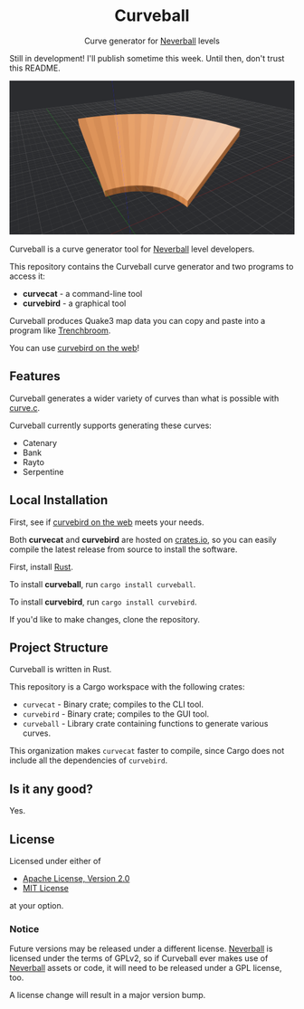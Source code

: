 <div align="center">

# Curveball

Curve generator for [Neverball] levels

</div>

Still in development! I'll publish sometime this week. Until then, don't trust this README.

![cuvebird logo](resources/curvebird.png)

Curveball is a curve generator tool for [Neverball] level developers.

This repository contains the Curveball curve generator and two programs to access it:

- **curvecat** - a command-line tool
- **curvebird** - a graphical tool

Curveball produces Quake3 map data you can copy and paste into a program like [Trenchbroom].

You can use [curvebird on the web]!

## Features

Curveball generates a wider variety of curves than what is possible with [curve.c].

Curveball currently supports generating these curves:

- Catenary
- Bank
- Rayto
- Serpentine

## Local Installation

First, see if [curvebird on the web] meets your needs.

Both **curvecat** and **curvebird** are hosted on [crates.io], so you can easily compile the latest release from source to install the software.

First, install [Rust](https://www.rust-lang.org/).

To install **curveball**, run `cargo install curveball`.

To install **curvebird**, run `cargo install curvebird`.

If you'd like to make changes, clone the repository.

## Project Structure

Curveball is written in Rust.

This repository is a Cargo workspace with the following crates:

- `curvecat` - Binary crate; compiles to the CLI tool.
- `curvebird` - Binary crate; compiles to the GUI tool.
- `curveball` - Library crate containing functions to generate various curves.

This organization makes `curvecat` faster to compile, since Cargo does not include all the dependencies of `curvebird`.

## Is it any good?

Yes.

## License

Licensed under either of

- [Apache License, Version 2.0](LICENSE-APACHE)
- [MIT License](LICENSE-MIT)

at your option.

[crates.io]: https://crates.io/
[curve.c]: https://github.com/Neverball/neverball/blob/master/contrib/curve.c
[curvebird on the web]: https://www.google.com
[Neverball]: https://neverball.org/
[Trenchbroom]: https://trenchbroom.github.io/

### Notice

Future versions may be released under a different license. [Neverball] is licensed under the terms of GPLv2, so if Curveball ever makes use of [Neverball] assets or code, it will need to be released under a GPL license, too.

A license change will result in a major version bump.
